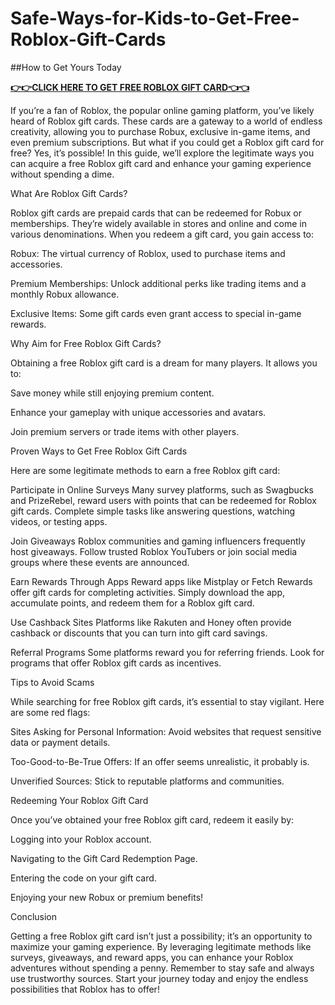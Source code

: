 # Safe-Ways-for-Kids-to-Get-Free-Roblox-Gift-Cards
##How to Get Yours Today

**[👉👉CLICK HERE TO GET FREE ROBLOX GIFT CARD👈👈](https://myusoffer.xyz/all-gift-card-2/)**

If you’re a fan of Roblox, the popular online gaming platform, you’ve likely heard of Roblox gift cards. These cards are a gateway to a world of endless creativity, allowing you to purchase Robux, exclusive in-game items, and even premium subscriptions. But what if you could get a Roblox gift card for free? Yes, it’s possible! In this guide, we’ll explore the legitimate ways you can acquire a free Roblox gift card and enhance your gaming experience without spending a dime.

What Are Roblox Gift Cards?

Roblox gift cards are prepaid cards that can be redeemed for Robux or memberships. They’re widely available in stores and online and come in various denominations. When you redeem a gift card, you gain access to:

Robux: The virtual currency of Roblox, used to purchase items and accessories.

Premium Memberships: Unlock additional perks like trading items and a monthly Robux allowance.

Exclusive Items: Some gift cards even grant access to special in-game rewards.

Why Aim for Free Roblox Gift Cards?

Obtaining a free Roblox gift card is a dream for many players. It allows you to:

Save money while still enjoying premium content.

Enhance your gameplay with unique accessories and avatars.

Join premium servers or trade items with other players.

Proven Ways to Get Free Roblox Gift Cards

Here are some legitimate methods to earn a free Roblox gift card:

Participate in Online Surveys
Many survey platforms, such as Swagbucks and PrizeRebel, reward users with points that can be redeemed for Roblox gift cards. Complete simple tasks like answering questions, watching videos, or testing apps.

Join Giveaways
Roblox communities and gaming influencers frequently host giveaways. Follow trusted Roblox YouTubers or join social media groups where these events are announced.

Earn Rewards Through Apps
Reward apps like Mistplay or Fetch Rewards offer gift cards for completing activities. Simply download the app, accumulate points, and redeem them for a Roblox gift card.

Use Cashback Sites
Platforms like Rakuten and Honey often provide cashback or discounts that you can turn into gift card savings.

Referral Programs
Some platforms reward you for referring friends. Look for programs that offer Roblox gift cards as incentives.

Tips to Avoid Scams

While searching for free Roblox gift cards, it’s essential to stay vigilant. Here are some red flags:

Sites Asking for Personal Information: Avoid websites that request sensitive data or payment details.

Too-Good-to-Be-True Offers: If an offer seems unrealistic, it probably is.

Unverified Sources: Stick to reputable platforms and communities.

Redeeming Your Roblox Gift Card

Once you’ve obtained your free Roblox gift card, redeem it easily by:

Logging into your Roblox account.

Navigating to the Gift Card Redemption Page.

Entering the code on your gift card.

Enjoying your new Robux or premium benefits!

Conclusion

Getting a free Roblox gift card isn’t just a possibility; it’s an opportunity to maximize your gaming experience. By leveraging legitimate methods like surveys, giveaways, and reward apps, you can enhance your Roblox adventures without spending a penny. Remember to stay safe and always use trustworthy sources. Start your journey today and enjoy the endless possibilities that Roblox has to offer!
